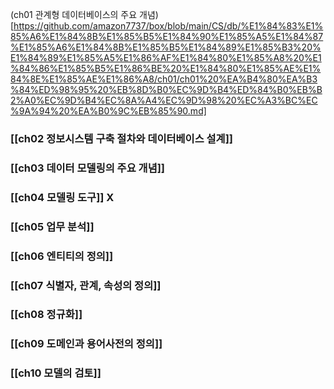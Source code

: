 
(ch01 관계형 데이터베이스의 주요 개념)[https://github.com/amazon7737/box/blob/main/CS/db/%E1%84%83%E1%85%A6%E1%84%8B%E1%85%B5%E1%84%90%E1%85%A5%E1%84%87%E1%85%A6%E1%84%8B%E1%85%B5%E1%84%89%E1%85%B3%20%E1%84%89%E1%85%A5%E1%86%AF%E1%84%80%E1%85%A8%20%E1%84%86%E1%85%B5%E1%86%BE%20%E1%84%80%E1%85%AE%E1%84%8E%E1%85%AE%E1%86%A8/ch01/ch01%20%EA%B4%80%EA%B3%84%ED%98%95%20%EB%8D%B0%EC%9D%B4%ED%84%B0%EB%B2%A0%EC%9D%B4%EC%8A%A4%EC%9D%98%20%EC%A3%BC%EC%9A%94%20%EA%B0%9C%EB%85%90.md]

### [[ch02 정보시스템 구축 절차와 데이터베이스 설계]]

### [[ch03 데이터 모델링의 주요 개념]]

### [[ch04 모델링 도구]] X

### [[ch05 업무 분석]]

### [[ch06 엔티티의 정의]]

### [[ch07 식별자, 관계, 속성의 정의]]

### [[ch08 정규화]]

### [[ch09 도메인과 용어사전의 정의]]

### [[ch10 모델의 검토]]

